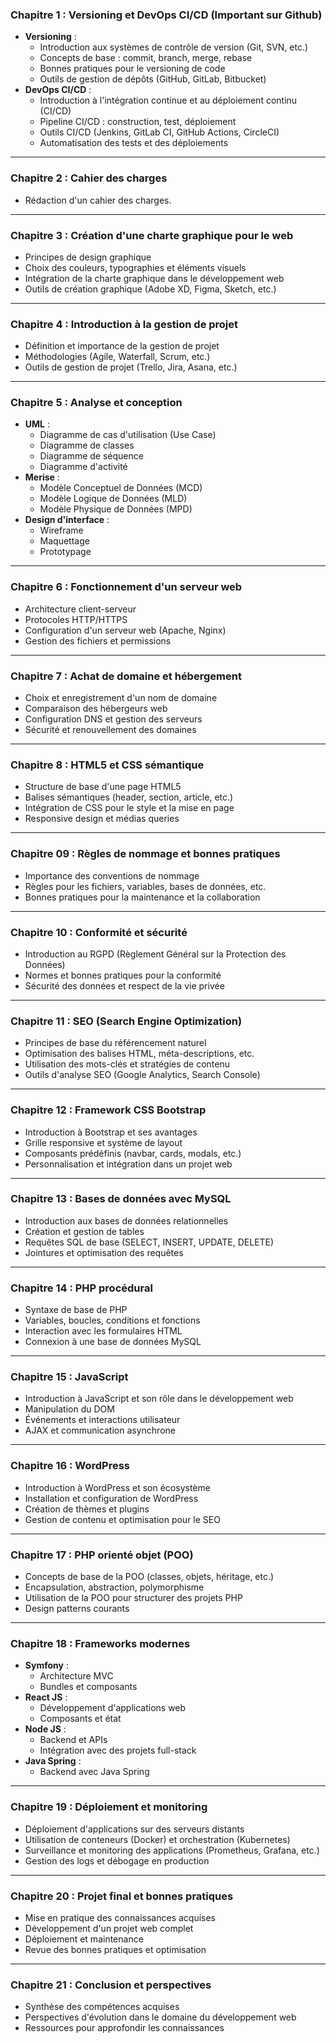 ### **Chapitre 1 : Versioning et DevOps CI/CD (Important sur Github)**  
- **Versioning** :  
  - Introduction aux systèmes de contrôle de version (Git, SVN, etc.)  
  - Concepts de base : commit, branch, merge, rebase  
  - Bonnes pratiques pour le versioning de code  
  - Outils de gestion de dépôts (GitHub, GitLab, Bitbucket)  
- **DevOps CI/CD** :  
  - Introduction à l'intégration continue et au déploiement continu (CI/CD)  
  - Pipeline CI/CD : construction, test, déploiement  
  - Outils CI/CD (Jenkins, GitLab CI, GitHub Actions, CircleCI)  
  - Automatisation des tests et des déploiements  

---

### **Chapitre 2 : Cahier des charges**  
- Rédaction d'un cahier des charges.

---

### **Chapitre 3 : Création d'une charte graphique pour le web**  
- Principes de design graphique  
- Choix des couleurs, typographies et éléments visuels  
- Intégration de la charte graphique dans le développement web  
- Outils de création graphique (Adobe XD, Figma, Sketch, etc.)  

---

### **Chapitre 4 : Introduction à la gestion de projet**  
- Définition et importance de la gestion de projet  
- Méthodologies (Agile, Waterfall, Scrum, etc.)  
- Outils de gestion de projet (Trello, Jira, Asana, etc.)  

---

### **Chapitre 5 : Analyse et conception**  
- **UML** :  
  - Diagramme de cas d'utilisation (Use Case)  
  - Diagramme de classes  
  - Diagramme de séquence  
  - Diagramme d'activité  
- **Merise** :  
  - Modèle Conceptuel de Données (MCD)  
  - Modèle Logique de Données (MLD)  
  - Modèle Physique de Données (MPD)  
- **Design d'interface** :  
  - Wireframe  
  - Maquettage  
  - Prototypage  

---

### **Chapitre 6 : Fonctionnement d'un serveur web**  
- Architecture client-serveur  
- Protocoles HTTP/HTTPS  
- Configuration d'un serveur web (Apache, Nginx)  
- Gestion des fichiers et permissions  

---

### **Chapitre 7 : Achat de domaine et hébergement**  
- Choix et enregistrement d'un nom de domaine  
- Comparaison des hébergeurs web  
- Configuration DNS et gestion des serveurs  
- Sécurité et renouvellement des domaines  

---

### **Chapitre 8 : HTML5 et CSS sémantique**  
- Structure de base d'une page HTML5  
- Balises sémantiques (header, section, article, etc.)  
- Intégration de CSS pour le style et la mise en page  
- Responsive design et médias queries  

---

### **Chapitre 09 : Règles de nommage et bonnes pratiques**  
- Importance des conventions de nommage  
- Règles pour les fichiers, variables, bases de données, etc.  
- Bonnes pratiques pour la maintenance et la collaboration  

---

### **Chapitre 10 : Conformité et sécurité**  
- Introduction au RGPD (Règlement Général sur la Protection des Données)  
- Normes et bonnes pratiques pour la conformité  
- Sécurité des données et respect de la vie privée  

---

### **Chapitre 11 : SEO (Search Engine Optimization)**  
- Principes de base du référencement naturel  
- Optimisation des balises HTML, méta-descriptions, etc.  
- Utilisation des mots-clés et stratégies de contenu  
- Outils d'analyse SEO (Google Analytics, Search Console)  

---
### **Chapitre 12 : Framework CSS Bootstrap**  
- Introduction à Bootstrap et ses avantages  
- Grille responsive et système de layout  
- Composants prédéfinis (navbar, cards, modals, etc.)  
- Personnalisation et intégration dans un projet web  

---

### **Chapitre 13 : Bases de données avec MySQL**  
- Introduction aux bases de données relationnelles  
- Création et gestion de tables  
- Requêtes SQL de base (SELECT, INSERT, UPDATE, DELETE)  
- Jointures et optimisation des requêtes  

---

### **Chapitre 14 : PHP procédural**  
- Syntaxe de base de PHP  
- Variables, boucles, conditions et fonctions  
- Interaction avec les formulaires HTML  
- Connexion à une base de données MySQL  

---

### **Chapitre 15 : JavaScript**  
- Introduction à JavaScript et son rôle dans le développement web  
- Manipulation du DOM  
- Événements et interactions utilisateur  
- AJAX et communication asynchrone  

---

### **Chapitre 16 : WordPress**  
- Introduction à WordPress et son écosystème  
- Installation et configuration de WordPress  
- Création de thèmes et plugins  
- Gestion de contenu et optimisation pour le SEO  

---

### **Chapitre 17 : PHP orienté objet (POO)**  
- Concepts de base de la POO (classes, objets, héritage, etc.)  
- Encapsulation, abstraction, polymorphisme  
- Utilisation de la POO pour structurer des projets PHP  
- Design patterns courants  

---

### **Chapitre 18 : Frameworks modernes**  
- **Symfony** :  
  - Architecture MVC  
  - Bundles et composants  
- **React JS** :  
  - Développement d'applications web  
  - Composants et état  
- **Node JS** :  
  - Backend et APIs  
  - Intégration avec des projets full-stack  
- **Java Spring** :  
  - Backend avec Java Spring  

---

### **Chapitre 19 : Déploiement et monitoring**  
- Déploiement d'applications sur des serveurs distants  
- Utilisation de conteneurs (Docker) et orchestration (Kubernetes)  
- Surveillance et monitoring des applications (Prometheus, Grafana, etc.)  
- Gestion des logs et débogage en production  

---

### **Chapitre 20 : Projet final et bonnes pratiques**  
- Mise en pratique des connaissances acquises  
- Développement d'un projet web complet  
- Déploiement et maintenance  
- Revue des bonnes pratiques et optimisation  

---

### **Chapitre 21 : Conclusion et perspectives**  
- Synthèse des compétences acquises  
- Perspectives d'évolution dans le domaine du développement web  
- Ressources pour approfondir les connaissances  

